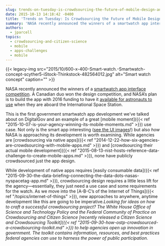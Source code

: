 ```yaml
---
slug: trends-on-tuesday-is-crowdsourcing-the-future-of-mobile-design-and-development-2
date: 2015-10-13 14:18:42 -0400
title: 'Trends on Tuesday: Is Crowdsourcing the Future of Mobile Design and Development?'
summary: 'NASA recently announced the winners of a smartwatch app interface competition. A Canadian duo won the design competition, and NASA’s plan is to build the app with 2016 funding to have it available for astronauts to use when they are aboard the International Space Station. This is the first government smartwatch app development we’ve talked about'
authors:
  - jparcell
topics:
  - crowdsourcing-and-citizen-science
  - mobile
  - apps-challenges
  - mobile
---
```


{{< legacy-img src="2015/10/600-x-400-Smart-watch.-Smartwatch-concept-scyther5-iStock-Thinkstock-482564012.jpg" alt="Smart watch concept" caption="" >}} 

NASA recently announced the winners of a [smartwatch app interface competition](http://fedscoop.com/nasa-names-winner-in-smartwatch-app-design-contest). A Canadian duo won the design competition, and NASA’s plan is to build the app with 2016 funding to have it [available for astronauts to use](https://www.freelancer.com/contest/NASA-Challenge-Astronaut-Smartwatch-App-Interface-Design-261634.html) when they are aboard the International Space Station.

This is the first government smartwatch app development we’ve talked about on DigitalGov and an example of a great [mobile moment]({{< ref "2015-10-07-is-your-agency-winning-its-mobile-moments.md" >}}) use case. Not only is the smart app interesting ([see the UI images](https://www.freelancer.com/contest/NASA-Challenge-Astronaut-Smartwatch-App-Interface-Design-261634-byentry-6597765.html)!) but also _how_ NASA is approaching its development is worth examining. While agencies are [crowdsourcing via native apps]({{< ref "2014-12-22-how-six-agencies-are-crowdsourcing-with-mobile-apps.md" >}}) and [crowdsourcing their actual mobile development]({{< ref "2015-08-13-nist-hosts-reference-data-challenge-to-create-mobile-apps.md" >}}), none have publicly crowdsourced just the app design.

While development of native apps requires [easily consumable data]({{< ref "2015-09-30-the-data-briefing-connecting-the-data-dots-nasas-nyspacetag-app.md" >}}), crowdsourcing design requires a little less lift for the agency—essentially, they just need a use case and some requirements for the watch. As we move into the [A-B-C’s of the Internet of Things]({{< ref "/topics/internet-of-things" >}}), new approaches to anywhere, anytime development like this are going to be imperative._Looking for ideas on how to craft a successful crowdsourcing project? The White House Office of Science and Technology Policy and the Federal Community of Practice on Crowdsourcing and Citizen Science [recently released a Citizen Science and Crowdsourcing Toolkit]({{< ref "2015-09-30-how-ostp-crowdsourced-a-crowdsourcing-toolkit.md" >}}) to help agencies open up innovation in government. The toolkit contains information, resources, and best practices federal agencies can use to harness the power of public participation._
